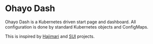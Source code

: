 # Ohayo Dash

Ohayo Dash is a Kubernetes driven start page and dashboard. All configuration is done by standard Kubernetes objects and ConfigMaps.

This is inspired by [Hajimari](https://github.com/toboshii/hajimari) and [SUI](https://github.com/jeroenpardon/sui) projects.